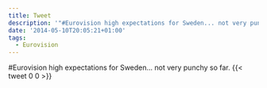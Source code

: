 ```yaml
---
title: Tweet
description: '"#Eurovision high expectations for Sweden... not very punchy so far."'
date: '2014-05-10T20:05:21+01:00'
tags:
  - Eurovision
---
```

#Eurovision high expectations for Sweden... not very punchy so far.
      {{< tweet 0 0 >}}
    
